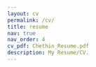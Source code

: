 ```yaml
---
layout: cv
permalink: /cv/
title: resume
nav: true
nav_order: 4
cv_pdf: Chethin_Resume.pdf
description: My Resume/CV.
---
```

